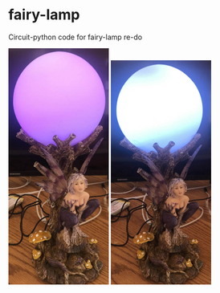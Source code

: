 # fairy-lamp
Circuit-python code for fairy-lamp re-do

<img src="images/fairy-purple.jpg" width="200"/>
<img src="images/fairy-white.jpg" width="200"/>
